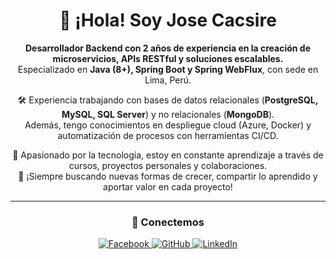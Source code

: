 <h1 align="center">👋 ¡Hola! Soy Jose Cacsire</h1>

<p align="center">
  <strong>Desarrollador Backend con 2 años de experiencia en la creación de microservicios, APIs RESTful y soluciones escalables.</strong><br>
  Especializado en <strong>Java (8+), Spring Boot y Spring WebFlux</strong>, con sede en Lima, Perú.
</p>

<p align="center">
  🛠️ Experiencia trabajando con bases de datos relacionales (<strong>PostgreSQL, MySQL, SQL Server</strong>) y no relacionales (<strong>MongoDB</strong>).<br>
  Además, tengo conocimientos en despliegue cloud (Azure, Docker) y automatización de procesos con herramientas CI/CD.
</p>

<p align="center">
  🚀 Apasionado por la tecnología, estoy en constante aprendizaje a través de cursos, proyectos personales y colaboraciones. <br>
  🎯 ¡Siempre buscando nuevas formas de crecer, compartir lo aprendido y aportar valor en cada proyecto!
</p>

---

<h3 align="center">📲 Conectemos</h3>

<p align="center">
  <a href="https://www.facebook.com/josecacsire" target="_blank">
    <img src="https://img.shields.io/badge/Facebook-Activo-1877F2?style=for-the-badge&logo=facebook&logoColor=white" alt="Facebook"/>
  </a>
  <a href="https://github.com/josecacsiretorres" target="_blank">
    <img src="https://img.shields.io/badge/GitHub-Activo-333333?style=for-the-badge&logo=github&logoColor=white" alt="GitHub"/>
  </a>
  <a href="https://www.linkedin.com/in/josecacsiretorres" target="_blank">
    <img src="https://img.shields.io/badge/LinkedIn-Activo-0A66C2?style=for-the-badge&logo=linkedin&logoColor=white" alt="LinkedIn"/>
  </a>
</p>
